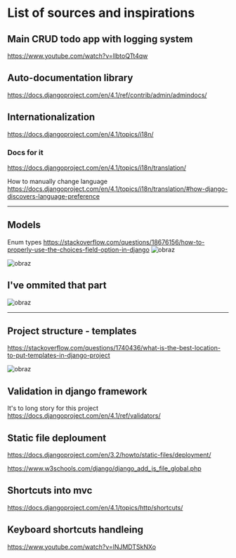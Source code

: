 # List of sources and inspirations


## Main CRUD todo app with logging system
https://www.youtube.com/watch?v=llbtoQTt4qw

## Auto-documentation library
https://docs.djangoproject.com/en/4.1/ref/contrib/admin/admindocs/

## Internationalization
https://docs.djangoproject.com/en/4.1/topics/i18n/

### Docs for it

https://docs.djangoproject.com/en/4.1/topics/i18n/translation/

How to manually change language
https://docs.djangoproject.com/en/4.1/topics/i18n/translation/#how-django-discovers-language-preference

---

## Models

Enum types
https://stackoverflow.com/questions/18676156/how-to-properly-use-the-choices-field-option-in-django
![obraz](https://user-images.githubusercontent.com/70173732/212901242-2648801d-4190-4228-af80-f29fb35585b4.png)

![obraz](https://user-images.githubusercontent.com/70173732/212902117-dcfafb03-ee01-4df9-b72c-9ef900f0062a.png)

## I've ommited that part
![obraz](https://user-images.githubusercontent.com/70173732/212903720-1c9c1001-1250-4023-a909-c9edab68f24e.png)



---
## Project structure - templates

https://stackoverflow.com/questions/1740436/what-is-the-best-location-to-put-templates-in-django-project

![obraz](https://user-images.githubusercontent.com/70173732/213538091-60652e52-c38f-424e-8a34-86b1eaa33e5a.png)


## Validation in django framework
It's to long story for this project
https://docs.djangoproject.com/en/4.1/ref/validators/

## Static file deploument

https://docs.djangoproject.com/en/3.2/howto/static-files/deployment/

https://www.w3schools.com/django/django_add_js_file_global.php

## Shortcuts into mvc
https://docs.djangoproject.com/en/4.1/topics/http/shortcuts/

## Keyboard shortcuts handleing

https://www.youtube.com/watch?v=lNJMDTSkNXo

